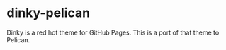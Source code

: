 dinky-pelican
=====

Dinky is a red hot theme for GitHub Pages. This is a port of that theme to Pelican.

